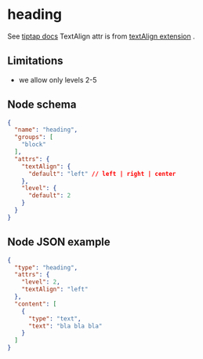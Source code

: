 # heading

See [tiptap docs](https://tiptap.dev/api/nodes/heading)
TextAlign attr is from [textAlign extension](/editor/extensions/text-align/) .

## Limitations
- we allow only levels 2-5

## Node schema

```json
{
  "name": "heading",
  "groups": [
    "block"
  ],
  "attrs": {
    "textAlign": {
      "default": "left" // left | right | center
    },
    "level": {
      "default": 2
    }
  }
}
```

## Node JSON example

```json
{
  "type": "heading",
  "attrs": {
    "level": 2,
    "textAlign": "left"
  },
  "content": [
    {
      "type": "text",
      "text": "bla bla bla"
    }
  ]
} 
```
